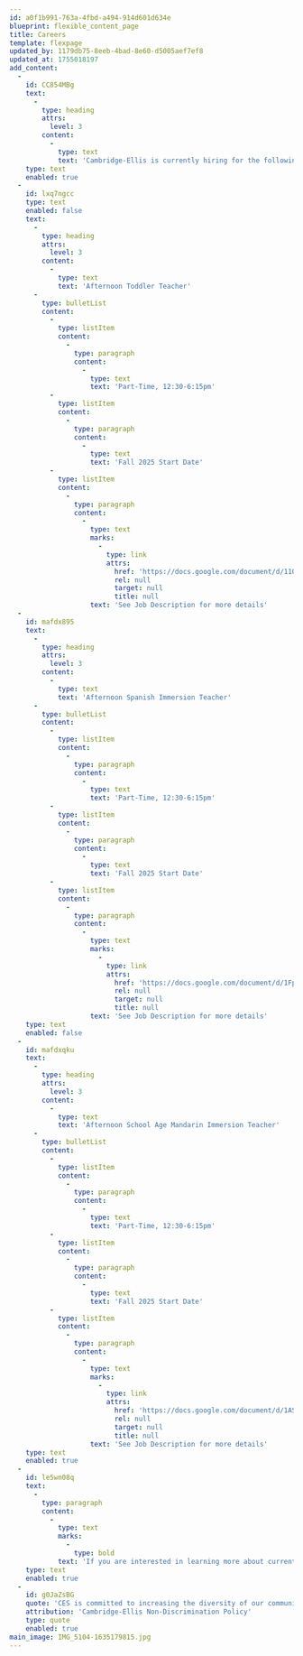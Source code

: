 ```yaml
---
id: a0f1b991-763a-4fbd-a494-914d601d634e
blueprint: flexible_content_page
title: Careers
template: flexpage
updated_by: 1179db75-8eeb-4bad-8e60-d5005aef7ef8
updated_at: 1755018197
add_content:
  -
    id: CC854MBg
    text:
      -
        type: heading
        attrs:
          level: 3
        content:
          -
            type: text
            text: 'Cambridge-Ellis is currently hiring for the following positions for the 2025-26 school year.'
    type: text
    enabled: true
  -
    id: lxq7ngcc
    type: text
    enabled: false
    text:
      -
        type: heading
        attrs:
          level: 3
        content:
          -
            type: text
            text: 'Afternoon Toddler Teacher'
      -
        type: bulletList
        content:
          -
            type: listItem
            content:
              -
                type: paragraph
                content:
                  -
                    type: text
                    text: 'Part-Time, 12:30-6:15pm'
          -
            type: listItem
            content:
              -
                type: paragraph
                content:
                  -
                    type: text
                    text: 'Fall 2025 Start Date'
          -
            type: listItem
            content:
              -
                type: paragraph
                content:
                  -
                    type: text
                    marks:
                      -
                        type: link
                        attrs:
                          href: 'https://docs.google.com/document/d/110qeH6jmAWOMfSx8LCxpb72avEWdLA1pBaaLaSnz-wM/edit?usp=sharing'
                          rel: null
                          target: null
                          title: null
                    text: 'See Job Description for more details'
  -
    id: mafdx895
    text:
      -
        type: heading
        attrs:
          level: 3
        content:
          -
            type: text
            text: 'Afternoon Spanish Immersion Teacher'
      -
        type: bulletList
        content:
          -
            type: listItem
            content:
              -
                type: paragraph
                content:
                  -
                    type: text
                    text: 'Part-Time, 12:30-6:15pm'
          -
            type: listItem
            content:
              -
                type: paragraph
                content:
                  -
                    type: text
                    text: 'Fall 2025 Start Date'
          -
            type: listItem
            content:
              -
                type: paragraph
                content:
                  -
                    type: text
                    marks:
                      -
                        type: link
                        attrs:
                          href: 'https://docs.google.com/document/d/1FpSBeXS0BgctKc5Yyrs1AOQGfGV3Bn9cVk5Q8rl2cFA/edit?usp=sharing'
                          rel: null
                          target: null
                          title: null
                    text: 'See Job Description for more details'
    type: text
    enabled: false
  -
    id: mafdxqku
    text:
      -
        type: heading
        attrs:
          level: 3
        content:
          -
            type: text
            text: 'Afternoon School Age Mandarin Immersion Teacher'
      -
        type: bulletList
        content:
          -
            type: listItem
            content:
              -
                type: paragraph
                content:
                  -
                    type: text
                    text: 'Part-Time, 12:30-6:15pm'
          -
            type: listItem
            content:
              -
                type: paragraph
                content:
                  -
                    type: text
                    text: 'Fall 2025 Start Date'
          -
            type: listItem
            content:
              -
                type: paragraph
                content:
                  -
                    type: text
                    marks:
                      -
                        type: link
                        attrs:
                          href: 'https://docs.google.com/document/d/1ASakIdz7TjyEgyYLEwNxQ9Sb68lw6lms2KG1vKIqNIo/edit?usp=sharing'
                          rel: null
                          target: null
                          title: null
                    text: 'See Job Description for more details'
    type: text
    enabled: true
  -
    id: le5wn08q
    text:
      -
        type: paragraph
        content:
          -
            type: text
            marks:
              -
                type: bold
            text: 'If you are interested in learning more about current and future career opportunities at our school, please reach out to our Executive Director, Bekah Riley at Bekah@Cambridge-Ellis.org'
    type: text
    enabled: true
  -
    id: g0JaZsBG
    quote: 'CES is committed to increasing the diversity of our community and the curriculum. Candidates who can contribute to that goal are encouraged to apply and to identify their strengths and experiences in this area. Cambridge-Ellis School is an equal opportunity employer and all qualified applicants will receive consideration for employment without regard to race, color, religion, sex, national origin, disability status, protected veteran status, gender identity, sexual orientation or any other characteristic protected by law.'
    attribution: 'Cambridge-Ellis Non-Discrimination Policy'
    type: quote
    enabled: true
main_image: IMG_5104-1635179815.jpg
---
```

